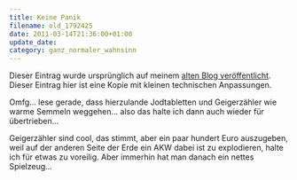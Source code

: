 ```yaml
---
title: Keine Panik
filename: old_1792425
date: 2011-03-14T21:36:00+01:00
update_date:
category: ganz_normaler_wahnsinn
---
```

Dieser Eintrag wurde ursprünglich auf meinem [alten Blog veröffentlicht](https://stu.blogger.de/stories/1792425/). Dieser Eintrag hier ist eine Kopie mit kleinen technischen Anpassungen.

Omfg… lese gerade, dass hierzulande Jodtabletten und Geigerzähler wie warme Semmeln weggehen… also das halte ich dann auch wieder für übertrieben…

Geigerzähler sind cool, das stimmt, aber ein paar hundert Euro auszugeben, weil auf der anderen Seite der Erde ein AKW dabei ist zu explodieren, halte ich für etwas zu voreilig. Aber immerhin hat man danach ein nettes Spielzeug…
